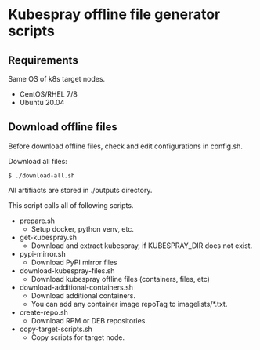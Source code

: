 # Kubespray offline file generator scripts

## Requirements

Same OS of k8s target nodes.

- CentOS/RHEL 7/8
- Ubuntu 20.04

## Download offline files

Before download offline files, check and edit configurations in config.sh.

Download all files:

    $ ./download-all.sh

All artifiacts are stored in ./outputs directory.

This script calls all of following scripts.

* prepare.sh
    - Setup docker, python venv, etc.
* get-kubespray.sh
    - Download and extract kubespray, if KUBESPRAY_DIR does not exist.
* pypi-mirror.sh
    - Download PyPI mirror files
* download-kubespray-files.sh
    - Download kubespray offline files (containers, files, etc)
* download-additional-containers.sh
    - Download additional containers.
    - You can add any container image repoTag to imagelists/*.txt.
* create-repo.sh
    - Download RPM or DEB repositories.
* copy-target-scripts.sh
    - Copy scripts for target node.
